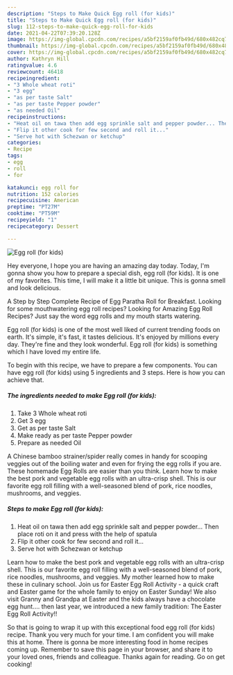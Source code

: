```yaml
---
description: "Steps to Make Quick Egg roll (for kids)"
title: "Steps to Make Quick Egg roll (for kids)"
slug: 112-steps-to-make-quick-egg-roll-for-kids
date: 2021-04-22T07:39:20.128Z
image: https://img-global.cpcdn.com/recipes/a5bf2159af0fb49d/680x482cq70/egg-roll-for-kids-recipe-main-photo.jpg
thumbnail: https://img-global.cpcdn.com/recipes/a5bf2159af0fb49d/680x482cq70/egg-roll-for-kids-recipe-main-photo.jpg
cover: https://img-global.cpcdn.com/recipes/a5bf2159af0fb49d/680x482cq70/egg-roll-for-kids-recipe-main-photo.jpg
author: Kathryn Hill
ratingvalue: 4.6
reviewcount: 46418
recipeingredient:
- "3 Whole wheat roti"
- "3 egg"
- "as per taste Salt"
- "as per taste Pepper powder"
- "as needed Oil"
recipeinstructions:
- "Heat oil on tawa then add egg sprinkle salt and pepper powder... Then place roti on it and press with the help of spatula"
- "Flip it other cook for few second and roll it..."
- "Serve hot with Schezwan or ketchup"
categories:
- Recipe
tags:
- egg
- roll
- for

katakunci: egg roll for 
nutrition: 152 calories
recipecuisine: American
preptime: "PT27M"
cooktime: "PT59M"
recipeyield: "1"
recipecategory: Dessert

---
```



![Egg roll (for kids)](https://img-global.cpcdn.com/recipes/a5bf2159af0fb49d/680x482cq70/egg-roll-for-kids-recipe-main-photo.jpg)

Hey everyone, I hope you are having an amazing day today. Today, I'm gonna show you how to prepare a special dish, egg roll (for kids). It is one of my favorites. This time, I will make it a little bit unique. This is gonna smell and look delicious.

A Step by Step Complete Recipe of Egg Paratha Roll for Breakfast. Looking for some mouthwatering egg roll recipes? Looking for Amazing Egg Roll Recipes? Just say the word egg rolls and my mouth starts watering.

Egg roll (for kids) is one of the most well liked of current trending foods on earth. It's simple, it's fast, it tastes delicious. It's enjoyed by millions every day. They're fine and they look wonderful. Egg roll (for kids) is something which I have loved my entire life.


To begin with this recipe, we have to prepare a few components. You can have egg roll (for kids) using 5 ingredients and 3 steps. Here is how you can achieve that.

<!--inarticleads1-->

##### The ingredients needed to make Egg roll (for kids):

1. Take 3 Whole wheat roti
1. Get 3 egg
1. Get as per taste Salt
1. Make ready as per taste Pepper powder
1. Prepare as needed Oil


A Chinese bamboo strainer/spider really comes in handy for scooping veggies out of the boiling water and even for frying the egg rolls if you are. These homemade Egg Rolls are easier than you think. Learn how to make the best pork and vegetable egg rolls with an ultra-crisp shell. This is our favorite egg roll filling with a well-seasoned blend of pork, rice noodles, mushrooms, and veggies. 

<!--inarticleads2-->

##### Steps to make Egg roll (for kids):

1. Heat oil on tawa then add egg sprinkle salt and pepper powder... Then place roti on it and press with the help of spatula
1. Flip it other cook for few second and roll it...
1. Serve hot with Schezwan or ketchup


Learn how to make the best pork and vegetable egg rolls with an ultra-crisp shell. This is our favorite egg roll filling with a well-seasoned blend of pork, rice noodles, mushrooms, and veggies. My mother learned how to make these in culinary school. Join us for Easter Egg Roll Activity - a quick craft and Easter game for the whole family to enjoy on Easter Sunday! We also visit Granny and Grandpa at Easter and the kids always have a chocolate egg hunt…. then last year, we introduced a new family tradition: The Easter Egg Roll Activity!! 

So that is going to wrap it up with this exceptional food egg roll (for kids) recipe. Thank you very much for your time. I am confident you will make this at home. There is gonna be more interesting food in home recipes coming up. Remember to save this page in your browser, and share it to your loved ones, friends and colleague. Thanks again for reading. Go on get cooking!
